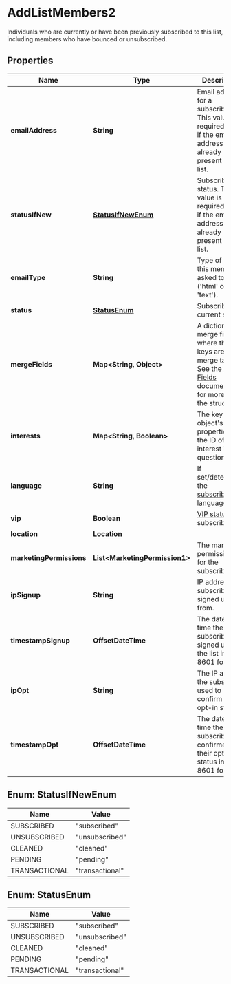 

# AddListMembers2

Individuals who are currently or have been previously subscribed to this list, including members who have bounced or unsubscribed.

## Properties

| Name | Type | Description | Notes |
|------------ | ------------- | ------------- | -------------|
|**emailAddress** | **String** | Email address for a subscriber. This value is required only if the email address is not already present on the list. |  |
|**statusIfNew** | [**StatusIfNewEnum**](#StatusIfNewEnum) | Subscriber&#39;s status. This value is required only if the email address is not already present on the list. |  |
|**emailType** | **String** | Type of email this member asked to get (&#39;html&#39; or &#39;text&#39;). |  [optional] |
|**status** | [**StatusEnum**](#StatusEnum) | Subscriber&#39;s current status. |  [optional] |
|**mergeFields** | **Map&lt;String, Object&gt;** | A dictionary of merge fields where the keys are the merge tags. See the [Merge Fields documentation](https://mailchimp.com/developer/marketing/docs/merge-fields/#structure) for more about the structure. |  [optional] |
|**interests** | **Map&lt;String, Boolean&gt;** | The key of this object&#39;s properties is the ID of the interest in question. |  [optional] |
|**language** | **String** | If set/detected, the [subscriber&#39;s language](https://mailchimp.com/help/view-and-edit-contact-languages/). |  [optional] |
|**vip** | **Boolean** | [VIP status](https://mailchimp.com/help/designate-and-send-to-vip-contacts/) for subscriber. |  [optional] |
|**location** | [**Location**](Location.md) |  |  [optional] |
|**marketingPermissions** | [**List&lt;MarketingPermission1&gt;**](MarketingPermission1.md) | The marketing permissions for the subscriber. |  [optional] |
|**ipSignup** | **String** | IP address the subscriber signed up from. |  [optional] |
|**timestampSignup** | **OffsetDateTime** | The date and time the subscriber signed up for the list in ISO 8601 format. |  [optional] |
|**ipOpt** | **String** | The IP address the subscriber used to confirm their opt-in status. |  [optional] |
|**timestampOpt** | **OffsetDateTime** | The date and time the subscriber confirmed their opt-in status in ISO 8601 format. |  [optional] |



## Enum: StatusIfNewEnum

| Name | Value |
|---- | -----|
| SUBSCRIBED | &quot;subscribed&quot; |
| UNSUBSCRIBED | &quot;unsubscribed&quot; |
| CLEANED | &quot;cleaned&quot; |
| PENDING | &quot;pending&quot; |
| TRANSACTIONAL | &quot;transactional&quot; |



## Enum: StatusEnum

| Name | Value |
|---- | -----|
| SUBSCRIBED | &quot;subscribed&quot; |
| UNSUBSCRIBED | &quot;unsubscribed&quot; |
| CLEANED | &quot;cleaned&quot; |
| PENDING | &quot;pending&quot; |
| TRANSACTIONAL | &quot;transactional&quot; |



